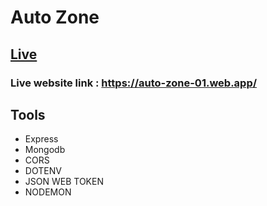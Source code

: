 # Auto Zone

## [Live](https://auto-zone-01.web.app/)

### Live website link : https://auto-zone-01.web.app/

## Tools

- Express
- Mongodb
- CORS
- DOTENV
- JSON WEB TOKEN
- NODEMON
